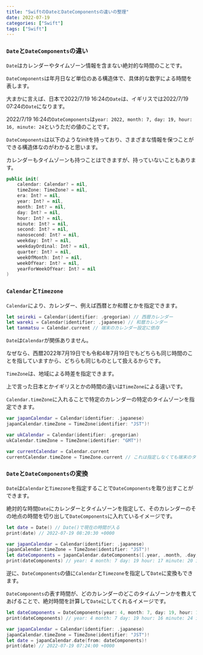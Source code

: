 ```yaml
---
title: "SwiftのDateとDateComponentsの違いの整理"
date: 2022-07-19
categories: ["Swift"]
tags: ["Swift"]
---
```


### `Date`と`DateComponents`の違い

`Date`はカレンダーやタイムゾーン情報を含まない絶対的な時間のことです。

`DateComponents`は年月日など単位のある構造体で、具体的な数字による時間を表します。

大まかに言えば、日本で2022/7/19 16:24の`Date`は、イギリスでは2022/7/19 07:24の`Date`になります。

2022/7/19 16:24の`DateComponents`は`year: 2022, month: 7, day: 19, hour: 16, minute: 24`というただの値のことです。


`DateComponents`は以下のようなinitを持っており、さまざまな情報を保つことができる構造体なのがわかると思います。

カレンダーもタイムゾーンも持つことはできますが、持っていないこともあります。
```swift
public init(
    calendar: Calendar? = nil, 
    timeZone: TimeZone? = nil, 
    era: Int? = nil, 
    year: Int? = nil, 
    month: Int? = nil, 
    day: Int? = nil, 
    hour: Int? = nil, 
    minute: Int? = nil, 
    second: Int? = nil, 
    nanosecond: Int? = nil, 
    weekday: Int? = nil, 
    weekdayOrdinal: Int? = nil, 
    quarter: Int? = nil, 
    weekOfMonth: Int? = nil, 
    weekOfYear: Int? = nil, 
    yearForWeekOfYear: Int? = nil
)
```

### `Calendar`と`Timezone`

`Calendar`により、カレンダー、例えば西暦とか和暦とかを指定できます。

```swift
let seireki = Calendar(identifier: .gregorian) // 西暦カレンダー
let wareki = Calendar(identifier: .japanese) // 和暦カレンダー
let tanmatsu = Calendar.current // 端末のカレンダー設定に依存
```

`Date`は`Calendar`が関係ありません。

なぜなら、西暦2022年7月19日でも令和4年7月19日でもどちらも同じ時間のことを指していますから、どちらも同じものとして扱えるからです。

`TimeZone`は、地域による時差を指定できます。

上で言った日本とかイギリスとかの時間の違いは`TimeZone`による違いです。

`Calendar.timeZone`に入れることで特定のカレンダーの特定のタイムゾーンを指定できます。

```swift
var japanCalendar = Calendar(identifier: .japanese)
japanCalendar.timeZone = TimeZone(identifier: "JST")!

var ukCalendar = Calendar(identifier: .gregorian)
ukCalendar.timeZone = TimeZone(identifier: "GMT")!

var currentCalendar = Calendar.current
currentCalendar.timeZone = TimeZone.current // これは指定しなくても端末のタイムゾーン設定に依存する
```


### `Date`と`DateComponents`の変換


`Date`は`Calendar`と`Timezone`を指定することで`DateComponents`を取り出すことができます。

絶対的な時間`Date`にカレンダーとタイムゾーンを指定して、そのカレンダーのその地点の時間を切り出して`DateComponents`に入れているイメージです。

```swift
let date = Date() // Date()で現在の時間が入る
print(date) // 2022-07-19 08:20:30 +0000

var japanCalendar = Calendar(identifier: .japanese)
japanCalendar.timeZone = TimeZone(identifier: "JST")!
let dateComponents = japanCalendar.dateComponents([.year, .month, .day, .hour, .minute], from: date)
print(dateComponents) // year: 4 month: 7 day: 19 hour: 17 minute: 20 isLeapMonth: false
```
逆に、`DateComponents`の値に`Calendar`と`Timezone`を指定して`Date`に変換もできます。

`DateComponents`の表す時間が、どのカレンダーのどこのタイムゾーンかを教えてあげることで、絶対時間を計算して`Date`にしてくれるイメージです。

```swift
let dateComponents = DateComponents(year: 4, month: 7, day: 19, hour: 16, minute: 24)
print(dateComponents) // year: 4 month: 7 day: 19 hour: 16 minute: 24 isLeapMonth: false

var japanCalendar = Calendar(identifier: .japanese)
japanCalendar.timeZone = TimeZone(identifier: "JST")!
let date = japanCalendar.date(from: dateComponents)!
print(date) // 2022-07-19 07:24:00 +0000
```

